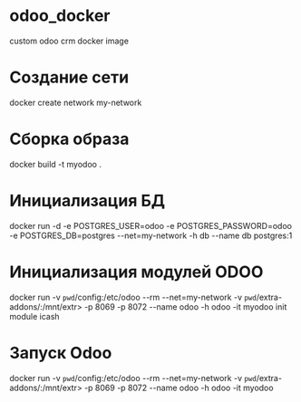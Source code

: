 # odoo_docker

custom odoo crm docker image

# Создание сети
 docker create network my-network

# Сборка образа

 docker build -t myodoo .


# Инициализация БД
docker run -d -e POSTGRES_USER=odoo -e POSTGRES_PASSWORD=odoo  -e POSTGRES_DB=postgres --net=my-network  -h db --name db   postgres:1

# Инициализация модулей ODOO

 docker run  -v `pwd`/config:/etc/odoo --rm --net=my-network  -v `pwd`/extra-addons/:/mnt/extr>
-p 8069 -p 8072 --name odoo -h odoo  -it myodoo  init module  icash

# Запуск Odoo

 docker run  -v `pwd`/config:/etc/odoo --rm --net=my-network  -v `pwd`/extra-addons/:/mnt/extr>
-p 8069 -p 8072 --name odoo -h odoo  -it myodoo
